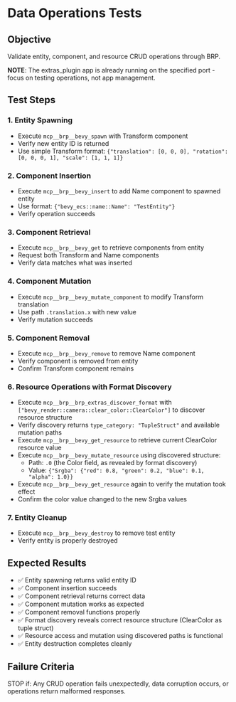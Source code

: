 # Data Operations Tests

## Objective
Validate entity, component, and resource CRUD operations through BRP.

**NOTE**: The extras_plugin app is already running on the specified port - focus on testing operations, not app management.

## Test Steps

### 1. Entity Spawning
- Execute `mcp__brp__bevy_spawn` with Transform component
- Verify new entity ID is returned
- Use simple Transform format: `{"translation": [0, 0, 0], "rotation": [0, 0, 0, 1], "scale": [1, 1, 1]}`

### 2. Component Insertion
- Execute `mcp__brp__bevy_insert` to add Name component to spawned entity
- Use format: `{"bevy_ecs::name::Name": "TestEntity"}`
- Verify operation succeeds

### 3. Component Retrieval
- Execute `mcp__brp__bevy_get` to retrieve components from entity
- Request both Transform and Name components
- Verify data matches what was inserted

### 4. Component Mutation
- Execute `mcp__brp__bevy_mutate_component` to modify Transform translation
- Use path `.translation.x` with new value
- Verify mutation succeeds

### 5. Component Removal
- Execute `mcp__brp__bevy_remove` to remove Name component
- Verify component is removed from entity
- Confirm Transform component remains

### 6. Resource Operations with Format Discovery
- Execute `mcp__brp__brp_extras_discover_format` with `["bevy_render::camera::clear_color::ClearColor"]` to discover resource structure
- Verify discovery returns `type_category: "TupleStruct"` and available mutation paths
- Execute `mcp__brp__bevy_get_resource` to retrieve current ClearColor resource value
- Execute `mcp__brp__bevy_mutate_resource` using discovered structure:
  - Path: `.0` (the Color field, as revealed by format discovery)
  - Value: `{"Srgba": {"red": 0.8, "green": 0.2, "blue": 0.1, "alpha": 1.0}}`
- Execute `mcp__brp__bevy_get_resource` again to verify the mutation took effect
- Confirm the color value changed to the new Srgba values

### 7. Entity Cleanup
- Execute `mcp__brp__bevy_destroy` to remove test entity
- Verify entity is properly destroyed

## Expected Results
- ✅ Entity spawning returns valid entity ID
- ✅ Component insertion succeeds
- ✅ Component retrieval returns correct data
- ✅ Component mutation works as expected
- ✅ Component removal functions properly
- ✅ Format discovery reveals correct resource structure (ClearColor as tuple struct)
- ✅ Resource access and mutation using discovered paths is functional
- ✅ Entity destruction completes cleanly

## Failure Criteria
STOP if: Any CRUD operation fails unexpectedly, data corruption occurs, or operations return malformed responses.